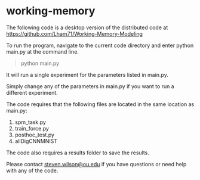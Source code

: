 # working-memory

The following code is a desktop version of the distributed code at 
https://github.com/Lham71/Working-Memory-Modeling 

To run the program, navigate to the current code directory and 
enter python main.py at the command line.

> python main.py
 
It will run a single experiment for the parameters listed in main.py.
 
Simply change any of the parameters in main.py if you want to run a 
different experiment.

The code requires that the following files are located in the same 
location as main.py:
1. spm_task.py
2. train_force.py
3. posthoc_test.py
4. allDigCNNMNIST

The code also requires a results folder to save the results.

Please contact steven.wilson@ou.edu if you have questions or need
help with any of the code.
